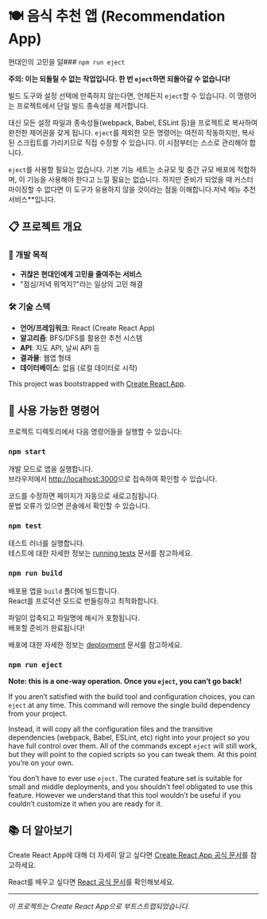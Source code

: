 # 🍽️ 음식 추천 앱 (Recommendation App)

현대인의 고민을 덜### `npm run eject`

**주의: 이는 되돌릴 수 없는 작업입니다. 한 번 `eject`하면 되돌아갈 수 없습니다!**

빌드 도구와 설정 선택에 만족하지 않는다면, 언제든지 `eject`할 수 있습니다. 이 명령어는 프로젝트에서 단일 빌드 종속성을 제거합니다.

대신 모든 설정 파일과 종속성들(webpack, Babel, ESLint 등)을 프로젝트로 복사하여 완전한 제어권을 갖게 됩니다. `eject`를 제외한 모든 명령어는 여전히 작동하지만, 복사된 스크립트를 가리키므로 직접 수정할 수 있습니다. 이 시점부터는 스스로 관리해야 합니다.

`eject`를 사용할 필요는 없습니다. 기본 기능 세트는 소규모 및 중간 규모 배포에 적합하며, 이 기능을 사용해야 한다고 느낄 필요는 없습니다. 하지만 준비가 되었을 때 커스터마이징할 수 없다면 이 도구가 유용하지 않을 것이라는 점을 이해합니다.저녁 메뉴 추천 서비스\*\*입니다.

## 📋 프로젝트 개요

### 🎯 개발 목적

- **귀찮은 현대인에게 고민을 줄여주는 서비스**
- "점심/저녁 뭐먹지?"라는 일상의 고민 해결

### 🛠️ 기술 스택

- **언어/프레임워크**: React (Create React App)
- **알고리즘**: BFS/DFS를 활용한 추천 시스템
- **API**: 지도 API, 날씨 API 등
- **결과물**: 웹앱 형태
- **데이터베이스**: 없음 (로컬 데이터로 시작)

This project was bootstrapped with [Create React App](https://github.com/facebook/create-react-app).

## 🚀 사용 가능한 명령어

프로젝트 디렉토리에서 다음 명령어들을 실행할 수 있습니다:

### `npm start`

개발 모드로 앱을 실행합니다.\
브라우저에서 [http://localhost:3000](http://localhost:3000)으로 접속하여 확인할 수 있습니다.

코드를 수정하면 페이지가 자동으로 새로고침됩니다.\
문법 오류가 있으면 콘솔에서 확인할 수 있습니다.

### `npm test`

테스트 러너를 실행합니다.\
테스트에 대한 자세한 정보는 [running tests](https://facebook.github.io/create-react-app/docs/running-tests) 문서를 참고하세요.

### `npm run build`

배포용 앱을 `build` 폴더에 빌드합니다.\
React를 프로덕션 모드로 번들링하고 최적화합니다.

파일이 압축되고 파일명에 해시가 포함됩니다.\
배포할 준비가 완료됩니다!

배포에 대한 자세한 정보는 [deployment](https://facebook.github.io/create-react-app/docs/deployment) 문서를 참고하세요.

### `npm run eject`

**Note: this is a one-way operation. Once you `eject`, you can’t go back!**

If you aren’t satisfied with the build tool and configuration choices, you can `eject` at any time. This command will remove the single build dependency from your project.

Instead, it will copy all the configuration files and the transitive dependencies (webpack, Babel, ESLint, etc) right into your project so you have full control over them. All of the commands except `eject` will still work, but they will point to the copied scripts so you can tweak them. At this point you’re on your own.

You don’t have to ever use `eject`. The curated feature set is suitable for small and middle deployments, and you shouldn’t feel obligated to use this feature. However we understand that this tool wouldn’t be useful if you couldn’t customize it when you are ready for it.

## 📚 더 알아보기

Create React App에 대해 더 자세히 알고 싶다면 [Create React App 공식 문서](https://facebook.github.io/create-react-app/docs/getting-started)를 참고하세요.

React를 배우고 싶다면 [React 공식 문서](https://reactjs.org/)를 확인해보세요.

---

_이 프로젝트는 Create React App으로 부트스트랩되었습니다._
